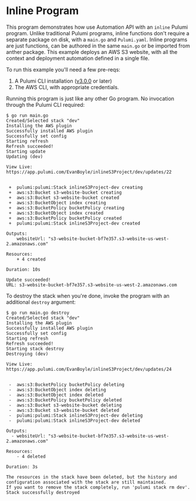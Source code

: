 # Inline Program

This program demonstrates how use Automation API with an `inline` Pulumi program. Unlike traditional Pulumi programs, inline functions don't require a separate package on disk, with a `main.go` and `Pulumi.yaml`. Inline programs are just functions, can be authored in the same `main.go` or be imported from anther package. This example deploys an AWS S3 website, with all the context and deployment automation defined in a single file.

To run this example you'll need a few pre-reqs:
1. A Pulumi CLI installation ([v3.0.0](https://www.pulumi.com/docs/get-started/install/versions/) or later)
2. The AWS CLI, with appropriate credentials.

Running this program is just like any other Go program. No invocation through the Pulumi CLI required:

```shell
$ go run main.go
Created/Selected stack "dev"
Installing the AWS plugin
Successfully installed AWS plugin
Successfully set config
Starting refresh
Refresh succeeded!
Starting update
Updating (dev)

View Live: https://app.pulumi.com/EvanBoyle/inlineS3Project/dev/updates/22


 +  pulumi:pulumi:Stack inlineS3Project-dev creating
 +  aws:s3:Bucket s3-website-bucket creating
 +  aws:s3:Bucket s3-website-bucket created
 +  aws:s3:BucketObject index creating
 +  aws:s3:BucketPolicy bucketPolicy creating
 +  aws:s3:BucketObject index created
 +  aws:s3:BucketPolicy bucketPolicy created
 +  pulumi:pulumi:Stack inlineS3Project-dev created

Outputs:
    websiteUrl: "s3-website-bucket-bf7e357.s3-website-us-west-2.amazonaws.com"

Resources:
    + 4 created

Duration: 10s

Update succeeded!
URL: s3-website-bucket-bf7e357.s3-website-us-west-2.amazonaws.com
```

To destroy the stack when you're done, invoke the program with an additional `destroy` argument:

```shell
$ go run main.go destroy
Created/Selected stack "dev"
Installing the AWS plugin
Successfully installed AWS plugin
Successfully set config
Starting refresh
Refresh succeeded!
Starting stack destroy
Destroying (dev)

View Live: https://app.pulumi.com/EvanBoyle/inlineS3Project/dev/updates/24


 -  aws:s3:BucketPolicy bucketPolicy deleting
 -  aws:s3:BucketObject index deleting
 -  aws:s3:BucketObject index deleted
 -  aws:s3:BucketPolicy bucketPolicy deleted
 -  aws:s3:Bucket s3-website-bucket deleting
 -  aws:s3:Bucket s3-website-bucket deleted
 -  pulumi:pulumi:Stack inlineS3Project-dev deleting
 -  pulumi:pulumi:Stack inlineS3Project-dev deleted

Outputs:
  - websiteUrl: "s3-website-bucket-bf7e357.s3-website-us-west-2.amazonaws.com"

Resources:
    - 4 deleted

Duration: 3s

The resources in the stack have been deleted, but the history and configuration associated with the stack are still maintained.
If you want to remove the stack completely, run 'pulumi stack rm dev'.
Stack successfully destroyed
```
